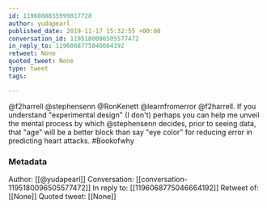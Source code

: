 ```yaml
---
id: 1196088835999817728
author: yudapearl
published_date: 2019-11-17 15:32:55 +00:00
conversation_id: 1195180096505577472
in_reply_to: 1196068775046664192
retweet: None
quoted_tweet: None
type: tweet
tags:

---
```


@f2harrell @stephensenn @RonKenett @learnfromerror @f2harrell. If you understand "experimental design" (I don't) perhaps you can help me unveil the mental process by which @stephensenn decides, prior to seeing data, that "age" will be a better block than say "eye color" for
reducing error in predicting heart attacks. #Bookofwhy

### Metadata

Author: [[@yudapearl]]
Conversation: [[conversation-1195180096505577472]]
In reply to: [[1196068775046664192]]
Retweet of: [[None]]
Quoted tweet: [[None]]
